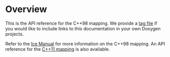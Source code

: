 Overview
==

This is the API reference for the C++98 mapping. We provide a [tag file](../icecpp98.tag)
if you would like to include links to this documentation in your own Doxygen projects.

Refer to the [Ice Manual](https://doc.zeroc.com/ice/3.8/introduction) for more
information on the C++98 mapping. An API reference for the [C++11 mapping](../cpp11/index.html)
is also available.
